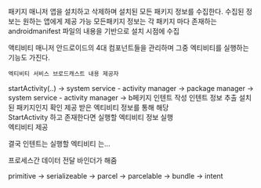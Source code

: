 패키지 매니저 
    앱을 설치하고 삭제하며 설치된 모든 패키지 정보를 수집한다.
    수집된 정보는 원하는 앱에게 제공 가능
    모든패키지 정보는 각 패키지 마다 존재하는 androidmanifest 파일의 내용을 기반으로 설치 시점에 수집

액티비티 매니저
    안드로이드의 4대 컴포넌트들을 관리하며
    그중 엑티비티를 실행하는 기능도 가진다.

    엑티비티 서비스 브로드캐스트 내용 제공자

startActivity(..) -> system service - activity manager  -> package manager          -> system service - activity manager        ->   b페키지
인텐트 작성             인텐트 정보 추출                        설치된 패키지인지 확인        제공 받은 엑티비티 정보를 통해 해당        
StartActivity                                              하고 존재한다면 실행할           엑티비티 정보 실행    
                                                           엑티비티 제공


결국 인텐트는 실행할 엑티비티 는...

프로세스간 데이터 전달
    바인더가 해줌


primitive -> serializeable -> parcel -> parcelable -> bundle -> intent
